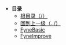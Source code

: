 * **目录**
  * [根目录（/）](/README)
  * [回到上一级（../）](/study/GoLang/README)
  * [FyneBasic](/study/GoLang/go-Fyne/fyneBasic)
  * [FyneImprove](/study/GoLang/go-Fyne/fyneImprove)


